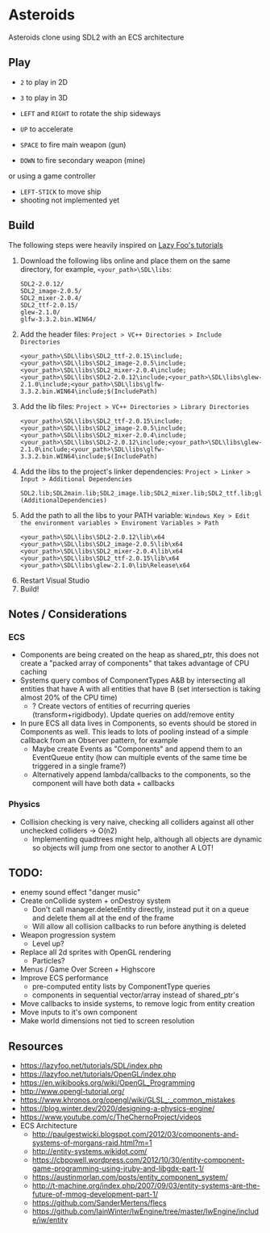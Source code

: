 # Asteroids

Asteroids clone using SDL2 with an ECS architecture

## Play

* `2` to play in 2D
* `3` to play in 3D

* `LEFT` and `RIGHT` to rotate the ship sideways
* `UP` to accelerate
* `SPACE` to fire main weapon (gun)
* `DOWN` to fire secondary weapon (mine)

or using a game controller

* `LEFT-STICK` to move ship
* shooting not implemented yet

## Build

The following steps were heavily inspired on [Lazy Foo's tutorials](https://lazyfoo.net/tutorials/SDL/01_hello_SDL/index.php)

1. Download the following libs online and place them on the same directory, for example, `<your_path>\SDL\libs`:
	```
	SDL2-2.0.12/
	SDL2_image-2.0.5/
	SDL2_mixer-2.0.4/
	SDL2_ttf-2.0.15/
	glew-2.1.0/
	glfw-3.3.2.bin.WIN64/
	```
2. Add the header files: `Project > VC++ Directories > Include Directories` 
	```
	<your_path>\SDL\libs\SDL2_ttf-2.0.15\include;<your_path>\SDL\libs\SDL2_image-2.0.5\include;<your_path>\SDL\libs\SDL2_mixer-2.0.4\include;<your_path>\SDL\libs\SDL2-2.0.12\include;<your_path>\SDL\libs\glew-2.1.0\include;<your_path>\SDL\libs\glfw-3.3.2.bin.WIN64\include;$(IncludePath)
	```
3. Add the lib files: `Project > VC++ Directories > Library Directories` 
	```
	<your_path>\SDL\libs\SDL2_ttf-2.0.15\include;<your_path>\SDL\libs\SDL2_image-2.0.5\include;<your_path>\SDL\libs\SDL2_mixer-2.0.4\include;<your_path>\SDL\libs\SDL2-2.0.12\include;<your_path>\SDL\libs\glew-2.1.0\include;<your_path>\SDL\libs\glfw-3.3.2.bin.WIN64\include;$(IncludePath)
	```
4. Add the libs to the project's linker dependencies: `Project > Linker > Input > Additional Dependencies` 
	```
	SDL2.lib;SDL2main.lib;SDL2_image.lib;SDL2_mixer.lib;SDL2_ttf.lib;glew32.lib;opengl32.lib;glu32.lib;%(AdditionalDependencies)
	```
5. Add the path to all the libs to your PATH variable: `Windows Key > Edit the environment variables > Enviroment Variables > Path`  
	```
	<your_path>\SDL\libs\SDL2-2.0.12\lib\x64
	<your_path>\SDL\libs\SDL2_image-2.0.5\lib\x64
	<your_path>\SDL\libs\SDL2_mixer-2.0.4\lib\x64
	<your_path>\SDL\libs\SDL2_ttf-2.0.15\lib\x64
	<your_path>\SDL\libs\glew-2.1.0\lib\Release\x64
	```
6. Restart Visual Studio
7. Build!

## Notes / Considerations

### ECS
* Components are being created on the heap as shared_ptr, this does not create a "packed array of components" that takes advantage of CPU caching
* Systems query combos of ComponentTypes A&B by intersecting all entities that have A with all entities that have B (set intersection is taking almost 20% of the CPU time)
	* ? Create vectors of entities of recurring queries (transform+rigidbody). Update queries on add/remove entity
* In pure ECS all data lives in Components, so events should be stored in Components as well. This leads to lots of pooling instead of a simple callback from an Observer pattern, for example
	* Maybe create Events as "Components" and append them to an EventQueue entity (how can multiple events of the same time be triggered in a single frame?)
	* Alternatively append lambda/callbacks to the components, so the component will have both data + callbacks

### Physics
* Collision checking is very naive, checking all colliders against all other unchecked colliders -> O(n2)
	* Implementing quadtrees might help, although all objects are dynamic so objects will jump from one sector to another A LOT!


## TODO:
* enemy sound effect "danger music"
* Create onCollide system + onDestroy system
	* Don't call manager.deleteEntity directly, instead put it on a queue and delete them all at the end of the frame
	* Will allow all collision callbacks to run before anything is deleted
* Weapon progression system
	* Level up?
* Replace all 2d sprites with OpenGL rendering
	* Particles?
* Menus / Game Over Screen + Highscore
* Improve ECS performance
	* pre-computed entity lists by ComponentType queries
	* components in sequential vector/array instead of shared_ptr's
* Move callbacks to inside systems, to remove logic from entity creation
* Move inputs to it's own component
* Make world dimensions not tied to screen resolution

## Resources

* https://lazyfoo.net/tutorials/SDL/index.php
* https://lazyfoo.net/tutorials/OpenGL/index.php
* https://en.wikibooks.org/wiki/OpenGL_Programming
* http://www.opengl-tutorial.org/
* https://www.khronos.org/opengl/wiki/GLSL_:_common_mistakes
* https://blog.winter.dev/2020/designing-a-physics-engine/
* https://www.youtube.com/c/TheChernoProject/videos
* ECS Architecture
	* http://paulgestwicki.blogspot.com/2012/03/components-and-systems-of-morgans-raid.html?m=1
	* http://entity-systems.wikidot.com/
	* https://cbpowell.wordpress.com/2012/10/30/entity-component-game-programming-using-jruby-and-libgdx-part-1/
	* https://austinmorlan.com/posts/entity_component_system/
	* http://t-machine.org/index.php/2007/09/03/entity-systems-are-the-future-of-mmog-development-part-1/
	* https://github.com/SanderMertens/flecs
	* https://github.com/IainWinter/IwEngine/tree/master/IwEngine/include/iw/entity

